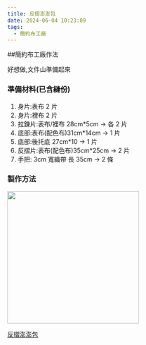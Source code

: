 ```yaml
---
title: 反摺澎澎包
date: 2024-06-04 10:23:09
tags:
  - 簡約布工廠
---
```


##簡約布工廠作法

好想做,文件山準備起來

### 準備材料(已含縫份)

1. 身片:表布 2 片
2. 身片:裡布 2 片
3. 拉鍊片:表布/裡布 28cm\*5cm -> 各 2 片
4. 底部:表布(配色布)31cm\*14cm -> 1 片
5. 底部:後托底 27cm\*10 -> 1 片
6. 反摺片:表布(配色布)35cm\*25cm -> 2 片
7. 手把: 3cm 寬織帶 長 35cm -> 2 條

### 製作方法

<img class="card-img"
src="https://www.snarytw.com/static/ecommerce/245/245776/media/catalog/product/cache/1/image/9df78eab33525d08d6e5fb8d27136e95/1/5/15808369296699_1/www.snarytw.com-DB0001-310.jpg" width="300">

[反摺澎澎包](https://www.youtube.com/watch?v=qm2xRZJ38rk)
